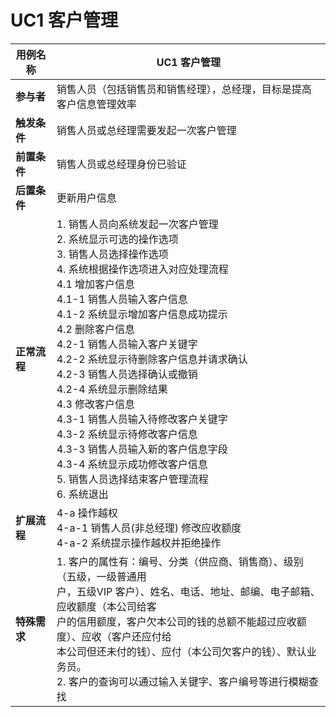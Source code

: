 # UC1 客户管理

| **用例名称** | UC1 客户管理                                                 |
| ------------ | ------------------------------------------------------------ |
| **参与者**   | 销售人员（包括销售员和销售经理），总经理，目标是提高客户信息管理效率 |
| **触发条件** | 销售人员或总经理需要发起一次客户管理                         |
| **前置条件** | 销售人员或总经理身份已验证                                   |
| **后置条件** | 更新用户信息                                                 |
| **正常流程** | 1. 销售人员向系统发起一次客户管理<br/>2. 系统显示可选的操作选项<br/>3. 销售人员选择操作选项<br/>4. 系统根据操作选项进入对应处理流程<br/>4.1 增加客户信息<br/>4.1-1 销售人员输入客户信息<br/>4.1-2 系统显示增加客户信息成功提示<br/>4.2 删除客户信息<br/>4.2-1 销售人员输入客户关键字<br/>4.2-2 系统显示待删除客户信息并请求确认<br/>4.2-3 销售人员选择确认或撤销<br/>4.2-4 系统显示删除结果<br/>4.3 修改客户信息<br/>4.3-1 销售人员输入待修改客户关键字<br/>4.3-2 系统显示待修改客户信息<br/>4.3-3 销售人员输入新的客户信息字段<br/>4.3-4 系统显示成功修改客户信息<br/>5. 销售人员选择结束客户管理流程<br/>6. 系统退出 |
| **扩展流程** | 4-a 操作越权<br/>4-a-1 销售人员(非总经理) 修改应收额度<br/>4-a-2 系统提示操作越权并拒绝操作 |
| **特殊需求** | 1. 客户的属性有：编号、分类（供应商、销售商）、级别（五级，一级普通用<br/>户，五级VIP 客户）、姓名、电话、地址、邮编、电子邮箱、应收额度（本公司给客<br/>户的信用额度，客户欠本公司的钱的总额不能超过应收额度）、应收（客户还应付给<br/>本公司但还未付的钱）、应付（本公司欠客户的钱）、默认业务员。<br/>2. 客户的查询可以通过输入关键字、客户编号等进行模糊查找 |